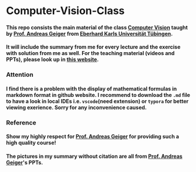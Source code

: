 # Computer-Vision-Class
#### This repo consists the main material of the class [Computer Vision](https://uni-tuebingen.de/fakultaeten/mathematisch-naturwissenschaftliche-fakultaet/fachbereiche/informatik/lehrstuehle/autonomous-vision/lectures/computer-vision/) taught by [Prof. Andreas Geiger](https://www.cvlibs.net/) from [Eberhard Karls Universität Tübingen](https://uni-tuebingen.de/).
#### It will include the summary from me for every lecture and the exercise with solution from me as well. For the teaching material (videos and PPTs), please look up in [this website](https://uni-tuebingen.de/fakultaeten/mathematisch-naturwissenschaftliche-fakultaet/fachbereiche/informatik/lehrstuehle/autonomous-vision/lectures/computer-vision/).

### Attention
#### I find there is a problem with the display of mathematical formulas in markdown format in github website. I recommend to download the `.md` file to have a look in local IDEs i.e. `vscode`(need extension) or `typora` for better viewing exerience. Sorry for any inconvenience caused.


### Reference
#### Show my highly respect for [Prof. Andreas Geiger](https://www.cvlibs.net/) for providing such a high quality course!
#### The pictures in my summary without citation are all from [Prof. Andreas Geiger](https://www.cvlibs.net/)'s PPTs. 

